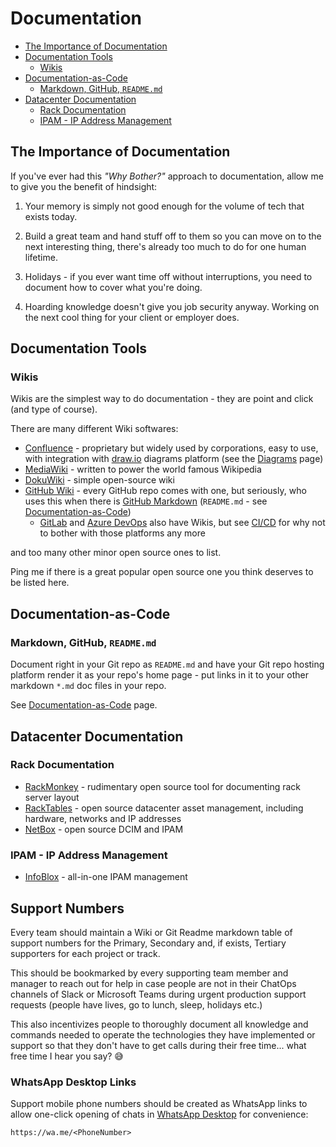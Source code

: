# Documentation

<!-- INDEX_START -->
- [The Importance of Documentation](#the-importance-of-documentation)
- [Documentation Tools](#documentation-tools)
  - [Wikis](#wikis)
- [Documentation-as-Code](#documentation-as-code)
  - [Markdown, GitHub, `README.md`](#markdown-github-readmemd)
- [Datacenter Documentation](#datacenter-documentation)
  - [Rack Documentation](#rack-documentation)
  - [IPAM - IP Address Management](#ipam---ip-address-management)
<!-- INDEX_END -->

## The Importance of Documentation

If you've ever had this _"Why Bother?"_ approach to documentation, allow me to give you the benefit of hindsight:

1. Your memory is simply not good enough for the volume of tech that exists today.


2. Build a great team and hand stuff off to them so you can move on to the next interesting thing,
there's already too much to do for one human lifetime.


3. Holidays - if you ever want time off without interruptions,
you need to document how to cover what you're doing.


4. Hoarding knowledge doesn't give you job security anyway.
   Working on the next cool thing for your client or employer does.


## Documentation Tools

### Wikis

Wikis are the simplest way to do documentation - they are point and click (and type of course).

There are many different Wiki softwares:

- [Confluence](https://www.atlassian.com/software/confluence) - proprietary but widely used by corporations,
  easy to use, with integration with [draw.io](https://app.diagrams.net/) diagrams platform
  (see the [Diagrams](diagrams.md#gui--online-diagrams-tools) page)
- [MediaWiki](https://www.mediawiki.org/) - written to power the world famous Wikipedia
- [DokuWiki](https://www.dokuwiki.org/dokuwiki) - simple open-source wiki
- [GitHub Wiki](https://docs.github.com/en/communities/documenting-your-project-with-wikis) -
  every GitHub repo comes with one, but seriously, who uses this when there is
  [GitHub Markdown](https://docs.github.com/en/get-started/writing-on-github/getting-started-with-writing-and-formatting-on-github/basic-writing-and-formatting-syntax)
  (`README.md` - see [Documentation-as-Code](documentation-as-code.md))
  - [GitLab](https://docs.gitlab.com/ee/user/project/wiki/) and
  [Azure DevOps](https://learn.microsoft.com/en-us/azure/devops/project/wiki/wiki-create-repo?view=azure-devops)
  also have Wikis, but see [CI/CD](ci-cd.md) for why not to bother with those platforms any more

and too many other minor open source ones to list.

Ping me if there is a great popular open source one you think deserves to be listed here.

## Documentation-as-Code

### Markdown, GitHub, `README.md`

Document right in your Git repo as `README.md` and have your Git repo hosting platform render it as your repo's home
page - put links in it to your other markdown `*.md` doc files in your repo.

See [Documentation-as-Code](documentation-as-code.md) page.

## Datacenter Documentation

### Rack Documentation

- [RackMonkey](http://flux.org.uk/projects/rackmonkey/) - rudimentary open source tool for documenting rack server layout
- [RackTables](https://www.racktables.org/) - open source datacenter asset management, including hardware, networks and
  IP addresses
- [NetBox](https://netboxlabs.com/oss/netbox/) - open source DCIM and IPAM

### IPAM - IP Address Management

- [InfoBlox](https://www.infoblox.com/) - all-in-one IPAM management

## Support Numbers

Every team should maintain a Wiki or Git Readme markdown table of support numbers for the Primary,
Secondary and, if exists, Tertiary supporters for each project or track.

This should be bookmarked by every supporting team member and manager
to reach out for help in case people are not in their ChatOps channels of Slack or Microsoft Teams during urgent
production support requests (people have lives, go to lunch, sleep, holidays etc.)

This also incentivizes people to thoroughly document all knowledge and commands needed to operate the technologies they
have implemented or support so that they don't have to get calls during their free time...
what free time I hear you say? 😅

### WhatsApp Desktop Links

Support mobile phone numbers should be created as WhatsApp links to allow one-click opening of chats in
[WhatsApp Desktop](https://www.whatsapp.com/download)
for convenience:

```web
https://wa.me/<PhoneNumber>
```
